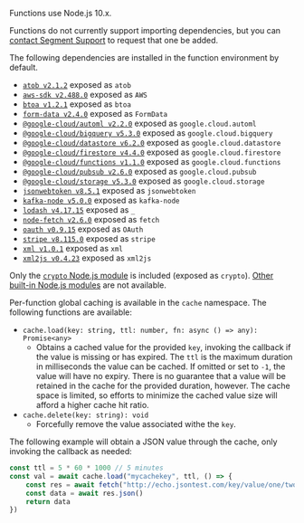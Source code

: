 Functions use Node.js 10.x.

Functions do not currently support importing dependencies, but you can [contact Segment Support](https://segment.com/help/contact/) to request that one be added.

The following dependencies are installed in the function environment by default.

- [`atob v2.1.2`](https://www.npmjs.com/package/atob) exposed as `atob`
- [`aws-sdk v2.488.0`](https://www.npmjs.com/package/aws-sdk) exposed as `AWS`
- [`btoa v1.2.1`](https://www.npmjs.com/package/btoa) exposed as `btoa`
- [`form-data v2.4.0`](https://www.npmjs.com/package/form-data) exposed as `FormData`
- [`@google-cloud/automl v2.2.0`](https://www.npmjs.com/package/@google-cloud/automl) exposed as `google.cloud.automl`
- [`@google-cloud/bigquery v5.3.0`](https://www.npmjs.com/package/@google-cloud/bigquery) exposed as `google.cloud.bigquery`
- [`@google-cloud/datastore v6.2.0`](https://www.npmjs.com/package/@google-cloud/datastore) exposed as `google.cloud.datastore`
- [`@google-cloud/firestore v4.4.0`](https://www.npmjs.com/package/@google-cloud/firestore) exposed as `google.cloud.firestore`
- [`@google-cloud/functions v1.1.0`](https://www.npmjs.com/package/@google-cloud/functions) exposed as `google.cloud.functions`
- [`@google-cloud/pubsub v2.6.0`](https://www.npmjs.com/package/@google-cloud/pubsub) exposed as `google.cloud.pubsub`
- [`@google-cloud/storage v5.3.0`](https://www.npmjs.com/package/@google-cloud/storage) exposed as `google.cloud.storage`
- [`jsonwebtoken v8.5.1`](https://www.npmjs.com/package/jsonwebtoken) exposed as `jsonwebtoken`
- [`kafka-node v5.0.0`](https://www.npmjs.com/package/kafka-node) exposed as `kafka-node`
- [`lodash v4.17.15`](https://www.npmjs.com/package/lodash) exposed as `_`
- [`node-fetch v2.6.0`](https://www.npmjs.com/package/node-fetch) exposed as `fetch`
- [`oauth v0.9.15`](https://www.npmjs.com/package/oauth) exposed as `OAuth`
- [`stripe v8.115.0`](https://www.npmjs.com/package/stripe) exposed as `stripe`
- [`xml v1.0.1`](https://www.npmjs.com/package/xml) exposed as `xml`
- [`xml2js v0.4.23`](https://www.npmjs.com/package/xml2js) exposed as `xml2js`

Only the [`crypto` Node.js module](https://nodejs.org/dist/latest-v10.x/docs/api/crypto.html ) is included (exposed as `crypto`). [Other built-in Node.js modules](https://nodejs.org/api/modules.html) are not available.

Per-function global caching is available in the `cache` namespace. The following functions are available:

- `cache.load(key: string, ttl: number, fn: async () => any): Promise<any>`
  - Obtains a cached value for the provided `key`, invoking the callback if the value is missing or has expired. The `ttl` is the maximum duration in milliseconds the value can be cached. If omitted or set to `-1`, the value will have no expiry. There is no guarantee that a value will be retained in the cache for the provided duration, however. The cache space is limited, so efforts to minimize the cached value size will afford a higher cache hit ratio.
- `cache.delete(key: string): void`
  - Forcefully remove the value associated withe the `key`.

The following example will obtain a JSON value through the cache, only invoking the callback as needed:

```js
const ttl = 5 * 60 * 1000 // 5 minutes
const val = await cache.load("mycachekey", ttl, () => {
    const res = await fetch("http://echo.jsontest.com/key/value/one/two")
    const data = await res.json()
    return data
})
```
